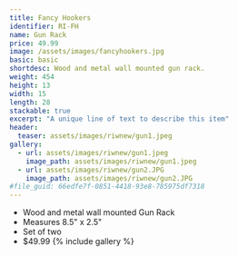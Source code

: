 ```yaml
---
title: Fancy Hookers
identifier: RI-FH
name: Gun Rack
price: 49.99
image: /assets/images/fancyhookers.jpg
basic: basic
shortdesc: Wood and metal wall mounted gun rack.
weight: 454
height: 13
width: 15
length: 28
stackable: true
excerpt: "A unique line of text to describe this item"
header:
  teaser: assets/images/riwnew/gun1.jpeg
gallery:
  - url: assets/images/riwnew/gun1.jpeg
    image_path: assets/images/riwnew/gun1.jpeg
  - url: assets/images/riwnew/gun2.JPG
    image_path: assets/images/riwnew/gun2.JPG
#file_guid: 66edfe7f-0851-4418-93e8-785975df7318
---
```



- Wood and metal wall mounted Gun Rack
- Measures 8.5" x 2.5"
- Set of two
- $49.99
{% include gallery %}
